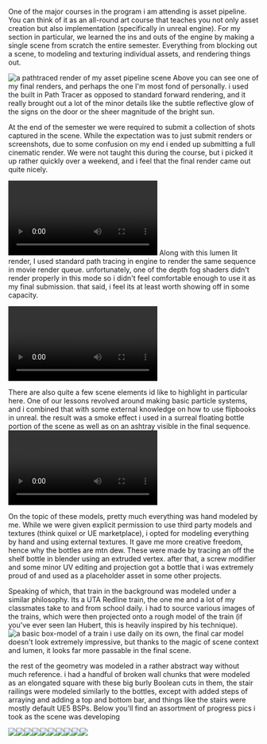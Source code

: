 One of the major courses in the program i am attending is asset pipeline. You can think of it as an all-round art course that teaches you not only asset creation but also implementation (specifically in unreal engine). For my section in particular, we learned the ins and outs of the engine by making a single scene from scratch the entire semester. Everything from blocking out a scene, to modeling and texturing individual assets, and rendering things out.

![a pathtraced render of my asset pipeline scene](HighresScreenshot00022.png)
Above you can see one of my final renders, and perhaps the one I'm most fond of personally. i used the built in Path Tracer as opposed to standard forward rendering, and it really brought out a lot of the minor details like the subtle reflective glow of the signs on the door or the sheer magnitude of the bright sun.

At the end of the semester we were required to submit a collection of shots captured in the scene. While the expectation was to just submit renders or screenshots, due to some confusion on my end i ended up submitting a full cinematic render. We were not taught this during the course, but i picked it up rather quickly over a weekend, and i feel that the final render came out quite nicely.

<video controls src="standard render.mp4" title="Title"></video>
Along with this lumen lit render, I used standard path tracing in engine to render the same sequence in movie render queue. unfortunately, one of the depth fog shaders didn't render properly in this mode so i didn't feel comfortable enough to use it as my final submission. that said, i feel its at least worth showing off in some capacity.

<video controls src="pathtraced.mp4" title="Title"></video>

There are also quite a few scene elements id like to highlight in particular here. One of our lessons revolved around making basic particle systems, and i combined that with some external knowledge on how to use flipbooks in unreal. the result was a smoke effect i used in a surreal floating bottle portion of the scene as well as on an ashtray visible in the final sequence.
<video controls src="20241107-2153-10.1013025.mp4" title="Title"></video>

On the topic of these models, pretty much everything was hand modeled by me. While we were given explicit permission to use third party models and textures (think quixel or UE marketplace), i opted for modeling everything by hand and using external textures. It gave me more creative freedom, hence why the bottles are mtn dew. These were made by tracing an off the shelf bottle in blender using an extruded vertex. after that, a screw modifier and some minor UV editing and projection got a bottle that i was extremely proud of and used as a placeholder asset in some other projects.

Speaking of which, that train in the background was modeled under a similar philosophy. Its a UTA Redline train, the one me and a lot of my classmates take to and from school daily. i had to source various images of the trains, which were then projected onto a rough model of the train (if you've ever seen Ian Hubert, this is heavily inspired by his technique). 
![a basic box-model of a train i use daily](train.png)
on its own, the final car model doesn't look extremely impressive, but thanks to the magic of scene context and lumen, it looks far more passable in the final scene.

the rest of the geometry was modeled in a rather abstract way without much reference. i had a handful of broken wall chunks that were modeled as an elongated square with these big burly Boolean cuts in them, the stair railings were modeled similarly to the bottles, except with added steps of arraying and adding a top and bottom bar, and things like the stairs were mostly default UE5 BSPs. Below you'll find an assortment of progress pics i took as the scene was developing

![](HighresScreenshot00000.png)![](HighresScreenshot00001.png)![](HighresScreenshot00002.png)![](HighresScreenshot00009.png)![](HighresScreenshot00010.png)![](HighresScreenshot00012.png)![](HighresScreenshot00015.png)![](HighresScreenshot00018.png)![](HighresScreenshot00019.png)![](HighresScreenshot00021.png)